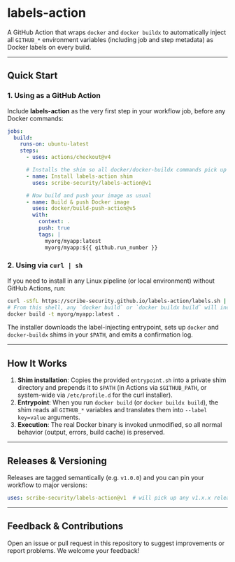 # labels-action

A GitHub Action that wraps `docker` and `docker buildx` to automatically inject all `GITHUB_*` environment variables (including job and step metadata) as Docker labels on every build.

---

## Quick Start

### 1. Using as a GitHub Action

Include **labels-action** as the very first step in your workflow job, before any Docker commands:

```yaml
jobs:
  build:
    runs-on: ubuntu-latest
    steps:
      - uses: actions/checkout@v4

      # Installs the shim so all docker/docker-buildx commands pick up labels
      - name: Install labels-action shim
        uses: scribe-security/labels-action@v1

      # Now build and push your image as usual
      - name: Build & push Docker image
        uses: docker/build-push-action@v5
        with:
          context: .
          push: true
          tags: |
            myorg/myapp:latest
            myorg/myapp:${{ github.run_number }}
```

### 2. Using via `curl | sh`

If you need to install in any Linux pipeline (or local environment) without GitHub Actions, run:

```bash
curl -sSfL https://scribe-security.github.io/labels-action/labels.sh | sh
# From this shell, any `docker build` or `docker buildx build` will include labels
docker build -t myorg/myapp:latest .
```

The installer downloads the label-injecting entrypoint, sets up `docker` and `docker-buildx` shims in your `$PATH`, and emits a confirmation log.

---

## How It Works

1. **Shim installation**: Copies the provided `entrypoint.sh` into a private shim directory and prepends it to `$PATH` (in Actions via `$GITHUB_PATH`, or system-wide via `/etc/profile.d` for the curl installer).
2. **Entrypoint**: When you run `docker build` (or `docker buildx build`), the shim reads all `GITHUB_*` variables and translates them into `--label key=value` arguments.
3. **Execution**: The real Docker binary is invoked unmodified, so all normal behavior (output, errors, build cache) is preserved.

---

## Releases & Versioning

Releases are tagged semantically (e.g. `v1.0.0`) and you can pin your workflow to major versions:

```yaml
uses: scribe-security/labels-action@v1  # will pick up any v1.x.x release
```

---

## Feedback & Contributions

Open an issue or pull request in this repository to suggest improvements or report problems. We welcome your feedback!
